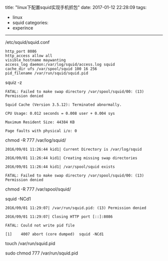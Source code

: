 title: "linux下配置squid实现手机抓包"
date: 2017-01-12 22:28:09
tags:
- linux
- squid
categories:
- experince
---


/etc/squid/squid.conf

```
http_port 8086
http_access allow all
visible_hostname maywanting
access_log daemon:/var/log/squid/access.log squid
cache_dir ufs /var/spool/squid 100 16 256
pid_filename /var/run/squid/squid.pid
```

squiz -z

```
FATAL: Failed to make swap directory /var/spool/squid/00: (13) Permission denied

Squid Cache (Version 3.5.12): Terminated abnormally.

CPU Usage: 0.012 seconds = 0.008 user + 0.004 sys

Maximum Resident Size: 44384 KB

Page faults with physical i/o: 0
```
chmod -R 777 /var/log/squid/




```
2016/09/01 11:26:44 kid1| Current Directory is /var/log/squid

2016/09/01 11:26:44 kid1| Creating missing swap directories

2016/09/01 11:26:44 kid1| /var/spool/squid exists

FATAL: Failed to make swap directory /var/spool/squid/00: (13) Permission denied
```
chmod -R 777 /var/spool/squid/



squid -NCd1

```
2016/09/01 11:29:07| /var/run/squid.pid: (13) Permission denied

2016/09/01 11:29:07| Closing HTTP port [::]:8086

FATAL: Could not write pid file

[1]    4007 abort (core dumped)  squid -NCd1
```


touch /var/run/squid.pid

sudo chmod 777 /var/run/squid.pid
